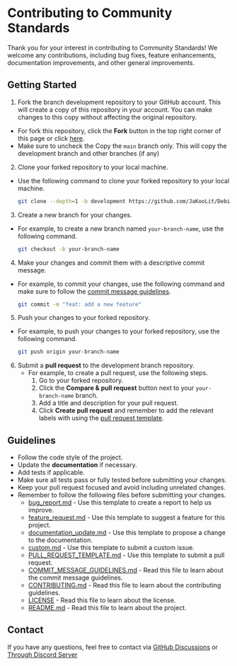 # Contributing to Community Standards

Thank you for your interest in contributing to Community Standards! We welcome any contributions, including bug fixes, feature enhancements, documentation improvements, and other general improvements.

## Getting Started

1. Fork the branch development repository to your GitHub account. This will create a copy of this repository in your account. You can make changes to this copy without affecting the original repository.
  - For fork this repository, click the **Fork** button in the top right corner of this page or click [here](https://github.com/JaKooLit/Debian-Hyprland/fork).
  - Make sure to uncheck the Copy the `main` branch only. This will copy the development branch and other branches (if any)
 
2. Clone your forked repository to your local machine.

  - Use the following command to clone your forked repository to your local machine.

     ```bash
     git clone --depth=1 -b development https://github.com/JaKooLit/Debian-Hyprland.git
     ```

3. Create a new branch for your changes.

  - For example, to create a new branch named `your-branch-name`, use the following command.

     ```bash
     git checkout -b your-branch-name
     ```

4. Make your changes and commit them with a descriptive commit message.

  - For example, to commit your changes, use the following command and make sure to follow the [commit message guidelines](https://github.com/JaKooLit/Debian-Hyprland/blob/main/COMMIT_MESSAGE_GUIDELINES.md).

     ```bash
     git commit -m "feat: add a new feature"
     ```

5. Push your changes to your forked repository.

  - For example, to push your changes to your forked repository, use the following command.

     ```bash
     git push origin your-branch-name
     ```

6. Submit a **pull request** to the development branch repository.
   - For example, to create a pull request, use the following steps.
     1. Go to your forked repository.
     2. Click the **Compare & pull request** button next to your `your-branch-name` branch.
     3. Add a title and description for your pull request.
     4. Click **Create pull request** and remember to add the relevant labels with using the [pull request template](https://github.com/JaKooLit/Debian-Hyprland/blob/main/.github/PULL_REQUEST_TEMPLATE.md).

## Guidelines

- Follow the code style of the project.
- Update the **documentation** if necessary.
- Add tests if applicable.
- Make sure all tests pass or fully tested before submitting your changes.
- Keep your pull request focused and avoid including unrelated changes.
- Remember to follow the following files before submitting your changes.
  - [bug_report.md](https://github.com/JaKooLit/Debian-Hyprland/blob/main/.github/ISSUE_TEMPLATE/bug_report.md) - Use this template to create a report to help us improve.
  - [feature_request.md](https://github.com/JaKooLit/Debian-Hyprland/blob/main/.github/ISSUE_TEMPLATE/feature_request.md) - Use this template to suggest a feature for this project.
  - [documentation_update.md](https://github.com/JaKooLit/Debian-Hyprland/blob/main/.github/ISSUE_TEMPLATE/documentation_update.md) - Use this template to propose a change to the documentation.
  - [custom.md](https://github.com/JaKooLit/Debian-Hyprland/blob/main/.github/ISSUE_TEMPLATE/custom.md) - Use this template to submit a custom issue.
  - [PULL_REQUEST_TEMPLATE.md](https://github.com/JaKooLit/Debian-Hyprland/blob/main/.github/PULL_REQUEST_TEMPLATE.md) - Use this template to submit a pull request.
  - [COMMIT_MESSAGE_GUIDELINES.md](https://github.com/JaKooLit/Debian-Hyprland/blob/main/COMMIT_MESSAGE_GUIDELINES.md) - Read this file to learn about the commit message guidelines.
  - [CONTRIBUTING.md](https://github.com/JaKooLit/Debian-Hyprland/blob/main/CONTRIBUTING.md) - Read this file to learn about the contributing guidelines.
  - [LICENSE](https://github.com/JaKooLit/Debian-Hyprland/blob/main/LICENSE.md) - Read this file to learn about the license.
  - [README.md](https://github.com/JaKooLit/Debian-Hyprland/blob/main/README.md) - Read this file to learn about the project.

## Contact

If you have any questions, feel free to contact via [GitHub Discussions](https://github.com/JaKooLit/Debian-Hyprland/discussions) or [Through Discord Server](https://discord.gg/kool-tech-world)
